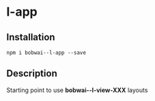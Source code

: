 # l-app

## Installation

    npm i bobwai--l-app --save

## Description

Starting point to use **bobwai--l-view-XXX** layouts
